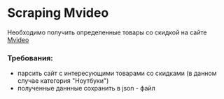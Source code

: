 # Scraping Mvideo

Необходимо получить определенные товары со скидкой на сайте [Mvideo](https://www.mvideo.ru/)

### Требования:

- парсить сайт с интересующими товарами со скидками (в данном случае категория "Ноутбуки")
- полученные даннные сохранить в json - файл
